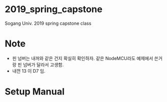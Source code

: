 # 2019_spring_capstone
Sogang Univ. 2019 spring capstone class

# Note
+ 핀 넘버는 내꺼와 같은 건지 확실히 확인하자. 같은 NodeMCU라도 예제에서 쓴거랑 핀 넘버가 달라서 고생함.
+ 내껀  13 이 D7 임. 

# Setup Manual

